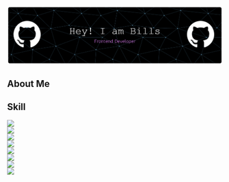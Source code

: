 ![header](/img/github-header-banner.png)




## **About Me**


## **Skill**
<img style="display: block;" src="https://img.shields.io/badge/Bootstrap-563D7C?style=for-the-badge&logo=bootstrap&logoColor=white" />
<img style="display: block;" src="https://img.shields.io/badge/React-20232A?style=for-the-badge&logo=react&logoColor=61DAFB" />
<img style="display: block;" src="https://img.shields.io/badge/Vue%20js-35495E?style=for-the-badge&logo=vuedotjs&logoColor=4FC08D" />
<img style="display: block;" src="https://img.shields.io/badge/Tailwind_CSS-38B2AC?style=for-the-badge&logo=tailwind-css&logoColor=white" />
<img style="display: block;" src="https://img.shields.io/badge/HTML5-E34F26?style=for-the-badge&logo=html5&logoColor=white" />
<img style="display: block;" src="https://img.shields.io/badge/Python-FFD43B?style=for-the-badge&logo=python&logoColor=blue" />
<img style="display: block;" src="https://img.shields.io/badge/TypeScript-007ACC?style=for-the-badge&logo=typescript&logoColor=white" />
<img style="display: block;" src="https://img.shields.io/badge/JavaScript-323330?style=for-the-badge&logo=javascript&logoColor=F7DF1E" />